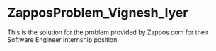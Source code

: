 ZapposProblem_Vignesh_Iyer
==========================

This is the solution for the problem provided by Zappos.com for their Software Engineer internship position. 
